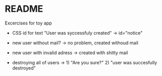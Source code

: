 # README

Excercises for toy app

* CSS id for text "User was syccessfuly created" -> id="notice"  

* new user without mail? -> no problem, created withoud mail  

* new user with invalid adress -> created with shitty mail  

* destroying all of users -> 1) "Are you sure?" 2) "user was succesfully destroyed"  

